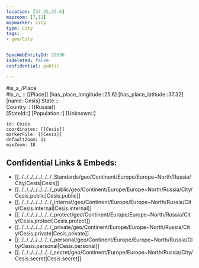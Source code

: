 ```yaml
---
location: [37.32,25.6] 
mapzoom: [7,12] 
mapmarker: city 
type: City
tags:
- geo/City


SpocWebEntityId: 29536
isDeleted: false
confidential: public

---
```

#is_a_/Place  
#is_a_ :: [[Place]] 
[has_place_longitude::25.6] 
[has_place_latitude::37.32] 
[name::Cesis] 
State ::  
Country :: [[Russia]]  
[StateId::] 
[Population::] 
[Unknown::] 


```leaflet
id: Cesis
coordinates: [[Cesis]] 
markerFile: [[Cesis]] 
defaultZoom: 11 
maxZoom: 18
```


## Confidential Links & Embeds: 
- [[../../../../../../../_Standards/geo/Continent/Europe/Europe~North/Russia/City/Cesis|Cesis]] 
- [[../../../../../../../_public/geo/Continent/Europe/Europe~North/Russia/City/Cesis.public|Cesis.public]] 
- [[../../../../../../../_internal/geo/Continent/Europe/Europe~North/Russia/City/Cesis.internal|Cesis.internal]] 
- [[../../../../../../../_protect/geo/Continent/Europe/Europe~North/Russia/City/Cesis.protect|Cesis.protect]] 
- [[../../../../../../../_private/geo/Continent/Europe/Europe~North/Russia/City/Cesis.private|Cesis.private]] 
- [[../../../../../../../_personal/geo/Continent/Europe/Europe~North/Russia/City/Cesis.personal|Cesis.personal]] 
- [[../../../../../../../_secret/geo/Continent/Europe/Europe~North/Russia/City/Cesis.secret|Cesis.secret]] 
